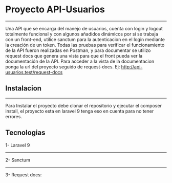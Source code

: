 # Proyecto API-Usuarios
***
Una API que se encarga del manejo de usuarios, cuenta con login y logout totalmente funcional y con algunos añadidos dinámicos por si se trabaja
con un front-end, utilice sanctum para la autenticacion en el login mediante la creación de un token.
Todas las pruebas para verificar el funcionamiento de la API fueron realizadas en Postman, y para documentar se utilizo request docs
que genera una vista para que el front pueda ver la documentación de la API.
Para acceder a la vista de la documentacion ponga la url del proyecto seguido de request-docs. Ej: http://api-usuarios.test/request-docs

## Instalacion
***
Para Instalar el proyecto debe clonar el repositorio y ejecutar el composer install, el proyecto esta en laravel 9 tenga eso en cuenta
para no tener errores.

## Tecnologias

1- Laravel 9
***
2- Sanctum
***
3- Request docs: 
